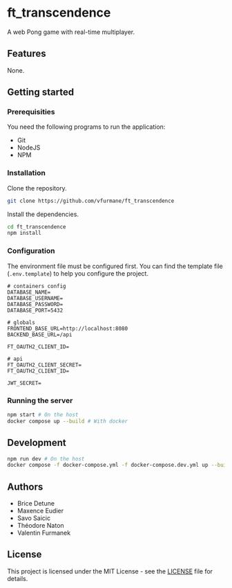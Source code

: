 # ft_transcendence

A web Pong game with real-time multiplayer.

## Features

None.

## Getting started

### Prerequisities

You need the following programs to run the application:

- Git
- NodeJS
- NPM

### Installation

Clone the repository.

```sh
git clone https://github.com/vfurmane/ft_transcendence
```

Install the dependencies.

```sh
cd ft_transcendence
npm install
```

### Configuration

The environment file must be configured first. You can find the template file (`.env.template`) to help you configure the project.

```
# containers config
DATABASE_NAME=
DATABASE_USERNAME=
DATABASE_PASSWORD=
DATABASE_PORT=5432

# globals
FRONTEND_BASE_URL=http://localhost:8080
BACKEND_BASE_URL=/api

FT_OAUTH2_CLIENT_ID=

# api
FT_OAUTH2_CLIENT_SECRET=
FT_OAUTH2_CLIENT_ID=

JWT_SECRET=
```

### Running the server

```sh
npm start # On the host
docker compose up --build # With docker
```

## Development

```sh
npm run dev # On the host
docker compose -f docker-compose.yml -f docker-compose.dev.yml up --build # With docker
```

## Authors

- Brice Detune
- Maxence Eudier
- Savo Saicic
- Théodore Naton
- Valentin Furmanek

## License

This project is licensed under the MIT License - see the [LICENSE](https://github.com/vfurmane/ft_transcendence/blob/main/LICENSE) file for details.
